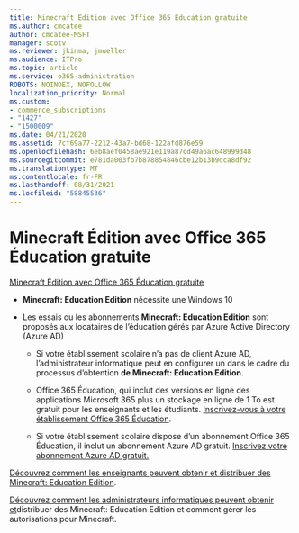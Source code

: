 ```yaml
---
title: Minecraft Édition avec Office 365 Éducation gratuite
ms.author: cmcatee
author: cmcatee-MSFT
manager: scotv
ms.reviewer: jkinma, jmueller
ms.audience: ITPro
ms.topic: article
ms.service: o365-administration
ROBOTS: NOINDEX, NOFOLLOW
localization_priority: Normal
ms.custom:
- commerce_subscriptions
- "1427"
- "1500009"
ms.date: 04/21/2020
ms.assetid: 7cf69a77-2212-43a7-bd68-122afd876e59
ms.openlocfilehash: 6eb8aef0458ae921e119a87cd49a6ac648999d48
ms.sourcegitcommit: e781da003fb7b878854846cbe12b13b9dca8df92
ms.translationtype: MT
ms.contentlocale: fr-FR
ms.lasthandoff: 08/31/2021
ms.locfileid: "58845536"
---
```

# <a name="minecraft-edition-with-office-365-education-for-free"></a>Minecraft Édition avec Office 365 Éducation gratuite

[Minecraft Édition avec Office 365 Éducation gratuite](https://docs.microsoft.com/education/windows/get-minecraft-for-education)
  
- **Minecraft: Education Edition** nécessite une Windows 10

- Les essais ou les abonnements **Minecraft: Education Edition** sont proposés aux locataires de l’éducation gérés par Azure Active Directory (Azure AD)

  - Si votre établissement scolaire n’a pas [](https://docs.microsoft.com/education/windows/school-get-minecraft) de client Azure AD, l’administrateur informatique peut en configurer un dans le cadre du processus d’obtention **de Minecraft: Education Edition**.

  - Office 365 Éducation, qui inclut des versions en ligne des applications Microsoft 365 plus un stockage en ligne de 1 To est gratuit pour les enseignants et les étudiants. [Inscrivez-vous à votre établissement Office 365 Éducation](https://www.microsoft.com/education/products/office).

  - Si votre établissement scolaire dispose d’un abonnement Office 365 Éducation, il inclut un abonnement Azure AD gratuit. [Inscrivez votre abonnement Azure AD gratuit.](https://msdn.microsoft.com/library/windows/hardware/mt703369%28v=vs.85%29.aspx)

[Découvrez comment les enseignants peuvent obtenir et distribuer des Minecraft: Education Edition](https://docs.microsoft.com/education/windows/teacher-get-minecraft).
  
[Découvrez comment les administrateurs informatiques peuvent obtenir et](https://docs.microsoft.com/education/windows/school-get-minecraft)distribuer des Minecraft: Education Edition et comment gérer les autorisations pour Minecraft.